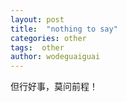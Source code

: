 ```yaml
---
layout: post
title:  "nothing to say"
categories: other
tags:  other
author: wodeguaiguai
---
```



但行好事，莫问前程！

